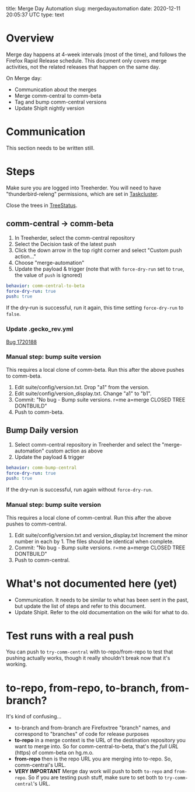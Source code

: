title: Merge Day Automation
slug: mergedayautomation
date: 2020-12-11 20:05:37 UTC
type: text

# Overview

Merge day happens at 4-week intervals (most of the time), and follows the
Firefox Rapid Release schedule. This document only covers merge activities,
not the related releases that happen on the same day.

On Merge day:

* Communication about the merges
* Merge comm-central to comm-beta
* Tag and bump comm-central versions
* Update ShipIt nightly version

# Communication

This section needs to be written still.

# Steps

Make sure you are logged into Treeherder. You will need to have
"thunderbird-releng" permissions, which are set in
[Taskcluster](https://hg.mozilla.org/ci/ci-configuration/file/1d37a3cf95a4e272eeaa7a910193e58ff2028646/grants.yml#l2415).

Close the trees in [TreeStatus](https://treestatus.mozilla-releng.net/).

## comm-central -> comm-beta

1. In Treeherder, select the comm-central repository
1. Select the Decision task of the latest push
1. Click the down arrow in the top right corner and select "Custom push action..."
1. Choose "merge-automation"
1. Update the payload & trigger (note that with `force-dry-run` set to `true`, the value of
   `push` is ignored)
   
```yaml
behavior: comm-central-to-beta
force-dry-run: true
push: true
```

If the dry-run is successful, run it again, this time setting `force-dry-run` to
`false`.

### Update .gecko_rev.yml

[Bug 1720188](https://bugzilla.mozilla.org/show_bug.cgi?id=1720188)

### Manual step: bump suite version

This requires a local clone of comm-beta. Run this after the above pushes to
comm-beta.

1. Edit suite/config/version.txt. Drop "a1" from the version.
1. Edit suite/config/version_display.txt. Change "a1" to "b1".
1. Commit: "No bug - Bump suite versions. r=me a=merge CLOSED TREE DONTBUILD"
1. Push to comm-beta.

## Bump Daily version

1. Select comm-central repository in Treeherder and select the "merge-automation"
   custom action as above
1. Update the payload & trigger
   
```yaml
behavior: comm-bump-central
force-dry-run: true
push: true
```

If the dry-run is successful, run again without `force-dry-run`.

### Manual step: bump suite version

This requires a local clone of comm-central. Run this after the above pushes to
comm-central.

1. Edit suite/config/version.txt and version_display.txt Increment the minor
   number in each by 1. The files should be identical when complete.
1. Commit: "No bug - Bump suite versions. r=me a=merge CLOSED TREE DONTBUILD"
1. Push to comm-central.

<!-- ## Bump Release version

**DO NOT RUN THIS**

1. Select comm-esr78 repository and select the "merge-automation" custom action
1. Update the payload & trigger
   
```yaml
behavior: comm-bump-esr
force-dry-run: true
push: true
```

_Note_: This is currently set to bump comm-esr78. When there are two release
versions (such as 78.x and 91.x) this will need to run twice, overriding
`to-branch` and `to-repo` on one of the runs.

```yaml
behavior: comm-bump-esr
force-dry-run: true
push: true
to-branch: comm-esr78
to-repo: https://hg.mozilla.org/releases/comm-esr78
```
-->

# What's not documented here (yet)

* Communication. It needs to be similar to what has been sent in the past, but
  update the list of steps and refer to this document.
* Update Shipit. Refer to the old documentation on the wiki for what to do.


# Test runs with a real push

You can push to `try-comm-central` with to-repo/from-repo to test that pushing
actually works, though it really shouldn't break now that it's working.

# to-repo, from-repo, to-branch, from-branch?

It's kind of confusing...

* to-branch and from-branch are Firefoxtree "branch" names, and correspond
  to "branches" of code for release purposes
* **to-repo** in a merge context is the URL of the destination repository you
  want to merge into. So for comm-central-to-beta, that's the _full URL_ (https)
  of comm-beta on hg.m.o.
* **from-repo** then is the repo URL you are merging into to-repo. So, comm-central's
  URL.
* **VERY IMPORTANT** Merge day work will push to both `to-repo` and `from-repo`.
  So if you are testing push stuff, make sure to set both to `try-comm-central`'s
  URL.
